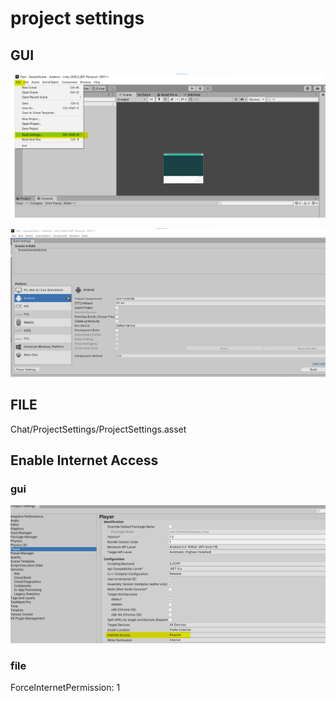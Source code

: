 # project settings

## GUI

![project settings step1](./images/projectsettings_001.png)

![project settings step2](./images/projectsettings_002.png)

## FILE

Chat/ProjectSettings/ProjectSettings.asset

## Enable Internet Access

### gui

![Enable Internet Access](./images/projectsettings_003.png)

### file

ForceInternetPermission: 1
